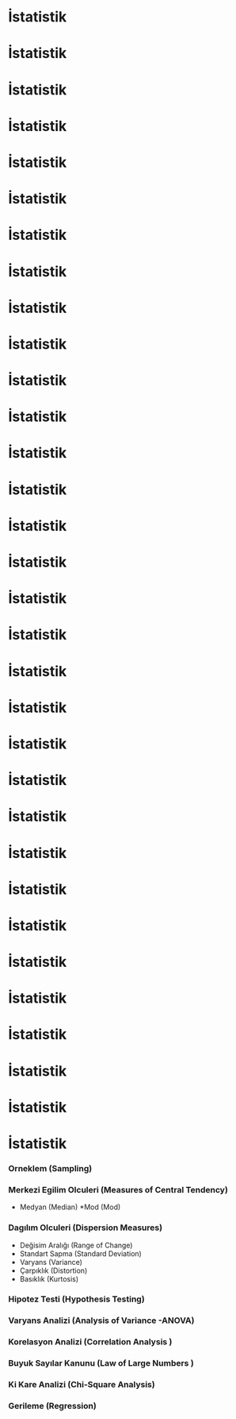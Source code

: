 
# İstatistik
# İstatistik
# İstatistik
# İstatistik
# İstatistik
# İstatistik
# İstatistik
# İstatistik
# İstatistik
# İstatistik
# İstatistik
# İstatistik
# İstatistik
# İstatistik
# İstatistik
# İstatistik
# İstatistik
# İstatistik
# İstatistik
# İstatistik
# İstatistik
# İstatistik
# İstatistik
# İstatistik
# İstatistik
# İstatistik
# İstatistik
# İstatistik
# İstatistik
# İstatistik
# İstatistik
# İstatistik



### Orneklem (Sampling)

### Merkezi Egilim Olculeri (Measures of Central Tendency)

  * Medyan (Median)
  *Mod (Mod)
### Dagılım Olculeri (Dispersion Measures)
  * Değisim Aralığı (Range of Change)
  * Standart Sapma (Standard Deviation)
  * Varyans (Variance)
  * Çarpıklık (Distortion)
  * Basıklık (Kurtosis)
### Hipotez Testi (Hypothesis Testing)
### Varyans Analizi (Analysis of Variance -ANOVA)
### Korelasyon Analizi (Correlation Analysis )
### Buyuk Sayılar Kanunu (Law of Large Numbers )
### Ki Kare Analizi (Chi-Square Analysis)
### Gerileme (Regression)
